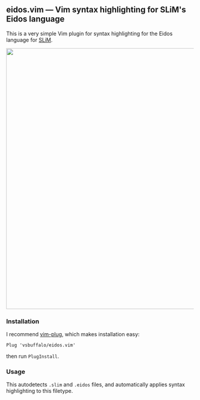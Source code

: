 ## eidos.vim — Vim syntax highlighting for SLiM's Eidos language

This is a very simple Vim plugin for syntax highlighting for the Eidos
language for [SLiM](https://messerlab.org/slim/).


<img src="https://i.imgur.com/rLBlkhB.png" width="700" />


### Installation 

I recommend [vim-plug](https://github.com/junegunn/vim-plug), which makes
installation easy:

    Plug 'vsbuffalo/eidos.vim'

then run `PlugInstall`.

### Usage

This autodetects `.slim` and `.eidos` files, and automatically applies syntax
highlighting to this filetype.


